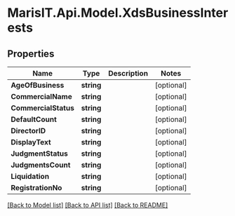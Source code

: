 
# MarisIT.Api.Model.XdsBusinessInterests

## Properties

Name | Type | Description | Notes
------------ | ------------- | ------------- | -------------
**AgeOfBusiness** | **string** |  | [optional] 
**CommercialName** | **string** |  | [optional] 
**CommercialStatus** | **string** |  | [optional] 
**DefaultCount** | **string** |  | [optional] 
**DirectorID** | **string** |  | [optional] 
**DisplayText** | **string** |  | [optional] 
**JudgmentStatus** | **string** |  | [optional] 
**JudgmentsCount** | **string** |  | [optional] 
**Liquidation** | **string** |  | [optional] 
**RegistrationNo** | **string** |  | [optional] 

[[Back to Model list]](../README.md#documentation-for-models)
[[Back to API list]](../README.md#documentation-for-api-endpoints)
[[Back to README]](../README.md)

